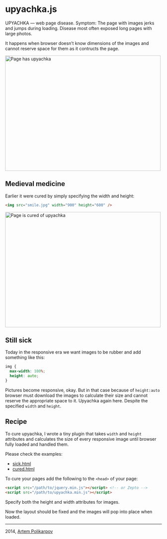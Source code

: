# upyachka.js

UPYACHKA — web page disease. Symptom: The page with images jerks and jumps during loading. Disease most often exposed long pages with large photos.

It happens when browser doesn’t know dimensions of the images and cannot reserve space for them as it contructs the page.

<img src="http://artpolikarpov.github.io/upyachka.js/examples/sick.gif" width="500" height="370" alt="Page has upyachka">

## Medieval medicine

Earlier it were cured by simply specifying the width and height:

```html
<img src="smile.jpg" width="900" height="600" />
```

<img src="http://artpolikarpov.github.io/upyachka.js/examples/cured.gif" width="500" height="370" alt="Page is cured of upyachka">

## Still sick

Today in the responsive era we want images to be rubber and add something like this:

```css
img {
  max-width: 100%;
  height: auto;
}
```

Pictures become responsive, okay. But in that case because of `height:auto` browser must download the images to calculate their size and cannot reserve the appropriate space to it. Upyachka again here. Despite the specified `width` and `height`.

## Recipe

To cure upyachka, I wrote a tiny plugin that takes `width` and `height` attributes and calculates the size of every responsive image until browser fully loaded and handled them.

Please check the examples:

* [sick.html](http://artpolikarpov.github.io/upyachka.js/examples/sick.html)
* [cured.html](http://artpolikarpov.github.io/upyachka.js/examples/cured.html)

To cure your pages add the following to the `<head>` of your page:

```html
<script src="/path/to/jquery.min.js"></script> <!-- or Zepto -->
<script src="/path/to/upyachka.min.js"></script>
```

Specify both the height and width attributes for images.

Now the layout should be fixed and the images will pop into place when loaded.

---

2014, <a href="https://twitter.com/artpolikarpoff/">Artem Polikarpov</a>